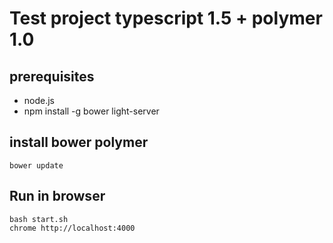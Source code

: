 # Test project typescript 1.5 + polymer 1.0

## prerequisites

* node.js
* npm install -g bower light-server

## install bower polymer
	bower update
	
	
## Run in browser

	bash start.sh
	chrome http://localhost:4000
	